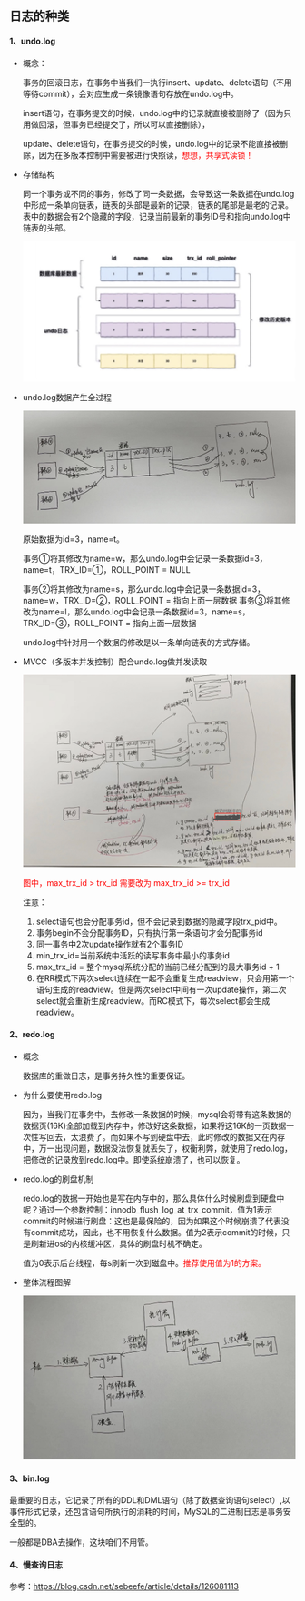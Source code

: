 ## 日志的种类



#### 1、undo.log

- 概念：

  事务的回滚日志，在事务中当我们一执行insert、update、delete语句（不用等待commit），会对应生成一条镜像语句存放在undo.log中。

  insert语句，在事务提交的时候，undo.log中的记录就直接被删除了（因为只用做回滚，但事务已经提交了，所以可以直接删除），

  update、delete语句，在事务提交的时候，undo.log中的记录不能直接被删除，因为在多版本控制中需要被进行快照读，<font color="red">想想，共享式读锁！</font>

- 存储结构

  同一个事务或不同的事务，修改了同一条数据，会导致这一条数据在undo.log中形成一条单向链表，链表的头部是最新的记录，链表的尾部是最老的记录。表中的数据会有2个隐藏的字段，记录当前最新的事务ID号和指向undo.log中链表的头部。

  <img src="../../images/WechatIMG470.jpeg" alt="avatar" style="zoom:50%;" />

- undo.log数据产生全过程

  ![avatar](../../images/WechatIMG469.jpeg)

  原始数据为id=3，name=t。

  事务①将其修改为name=w，那么undo.log中会记录一条数据id=3，name=t，TRX_ID=①，ROLL_POINT = NULL

  事务②将其修改为name=s，那么undo.log中会记录一条数据id=3，name=w，TRX_ID=②，ROLL_POINT = 指向上面一层数据
  事务③将其修改为name=l，那么undo.log中会记录一条数据id=3，name=s，TRX_ID=③，ROLL_POINT = 指向上面一层数据

  undo.log中针对用一个数据的修改是以一条单向链表的方式存储。

  

- MVCC（多版本并发控制）配合undo.log做并发读取

  ![avatar](../../images/WechatIMG473.png)

  <font color="red">图中，max_trx_id > trx_id 需要改为 max_trx_id >= trx_id</font>

  注意：

  1. select语句也会分配事务id，但不会记录到数据的隐藏字段trx_pid中。
  1. 事务begin不会分配事务ID，只有执行第一条语句才会分配事务id
  2. 同一事务中2次update操作就有2个事务ID
  3. min_trx_id=当前系统中活跃的读写事务中最小的事务id
  4. max_trx_id = 整个mysql系统分配的当前已经分配到的最大事务id + 1
  5. 在RR模式下两次select连续在一起不会重复生成readview，只会用第一个语句生成的readview。但是两次select中间有一次update操作，第二次select就会重新生成readview。而RC模式下，每次select都会生成readview。

#### 2、redo.log

- 概念

  数据库的重做日志，是事务持久性的重要保证。

- 为什么要使用redo.log

  因为，当我们在事务中，去修改一条数据的时候，mysql会将带有这条数据的数据页(16K)全部加载到内存中，修改好这条数据，如果将这16K的一页数据一次性写回去，太浪费了。而如果不写到硬盘中去，此时修改的数据又在内存中，万一出现问题，数据没法恢复就丢失了，权衡利弊，就使用了redo.log，把修改的记录放到redo.log中。即使系统崩溃了，也可以恢复。

- redo.log的刷盘机制

  redo.log的数据一开始也是写在内存中的，那么具体什么时候刷盘到硬盘中呢？通过一个参数控制：innodb_flush_log_at_trx_commit，值为1表示commit的时候进行刷盘：这也是最保险的，因为如果这个时候崩溃了代表没有commit成功，因此，也不用恢复什么数据。值为2表示commit的时候，只是刷新进os的内核缓冲区，具体的刷盘时机不确定。

  值为0表示后台线程，每s刷新一次到磁盘中。<font color="red">推荐使用值为1的方案。</font>

- 整体流程图解

  ![avatar](../../images/WechatIMG474.jpeg)

#### 3、bin.log

最重要的日志，它记录了所有的DDL和DML语句（除了数据查询语句select）,以事件形式记录，还包含语句所执行的消耗的时间，MySQL的二进制日志是事务安全型的。

一般都是DBA去操作，这块咱们不用管。

#### 4、慢查询日志

参考：https://blog.csdn.net/sebeefe/article/details/126081113

